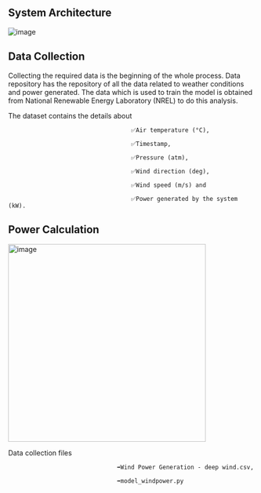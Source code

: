 ## System Architecture
![image](https://user-images.githubusercontent.com/72887609/201653872-5569528b-4908-40f1-abcb-b02d079efd2e.png)

## Data Collection

Collecting the required data is the beginning of the whole process. Data repository has the repository of all the data related to weather conditions and power generated. The data which is used to train the model is obtained from National Renewable Energy Laboratory (NREL) to do this analysis.

The dataset contains the details about 
                                       
                                       
                                       ✅Air temperature (°C),
                                       
                                       ✅Timestamp,
                                       
                                       ✅Pressure (atm), 
                                       
                                       ✅Wind direction (deg),
                                       
                                       ✅Wind speed (m/s) and
                                       
                                       ✅Power generated by the system (kW). 
                                       


## Power Calculation

<img width="403" alt="image" src="https://user-images.githubusercontent.com/72887609/201655949-d06c4331-e109-480a-9f03-2a2403ace44b.png">


Data collection files 

                                   ➡️Wind Power Generation - deep wind.csv,
                                   
                                   ➡️model_windpower.py
                                   
                                  


